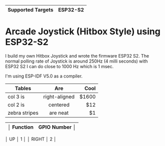 | Supported Targets | ESP32-S2 
| ----------------- | -------- 

# Arcade Joystick (Hitbox Style) using ESP32-S2

I build my own Hitbox Joystick and wrote the firmware ESP32 S2. The normal polling rate of Joystick is around 250Hz (4 milli seconds) with ESP32 S2 I can do close to 1000 Hz which is 1 msec. 

I'm using ESP-IDF V5.0 as a compiler. 

| Tables        | Are           | Cool  |
| ------------- |:-------------:| -----:|
| col 3 is      | right-aligned | $1600 |
| col 2 is      | centered      |   $12 |
| zebra stripes | are neat      |    $1 |

│ Function          | GPIO Number │
| ----------------- |:-----------:|
│ UP                │      1      │
│ RIGHT             │      2      │

